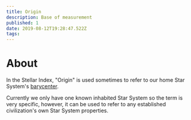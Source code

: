 ```yaml
---
title: Origin
description: Base of measurement
published: 1
date: 2019-08-12T19:28:47.522Z
tags: 
---
```


# About
In the Stellar Index, "Origin" is used sometimes to refer to our home Star System's [barycenter](/mathematics/measurement/barycenter).

Currently we only have one known inhabited Star System so the term is very specific, however, it can be used to refer to any established civilization's own Star System properties.